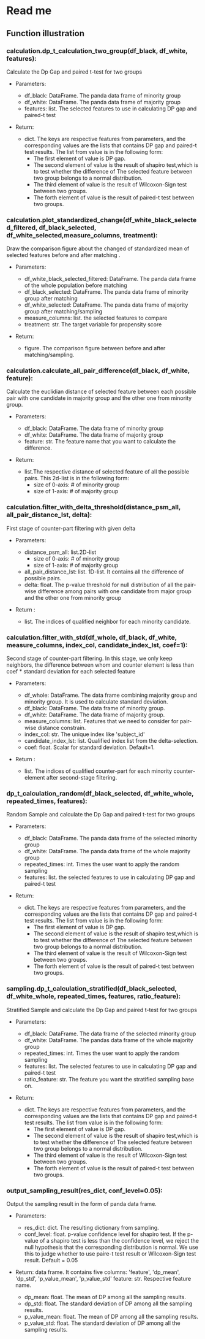 # Read me
## Function illustration

### calculation.dp_t_calculation_two_group(df_black, df_white, features):
 Calculate the Dp Gap and paired t-test for two groups
    
* Parameters:
    - df_black: DataFrame. The panda data frame of minority group 
    - df_white: DataFrame. The panda data frame of majority group 
    - features: list. The selected features to use in calculating DP gap and paired-t test

* Return:
    * dict. The keys are respective features from parameters, and the corresponding values are the lists that contains DP gap and paired-t test results. The list from value is in the following form:
      - The first element of value is DP gap.
      - The second element of value is the result of shapiro test,which is to test whether the difference of
      The selected feature between two group belongs to a normal distribution.
      - The third element of value is the result of Wilcoxon-Sign test between two groups.
      - The forth element of value is the result of paired-t test between two groups.

### calculation.plot_standardized_change(df_white_black_selected_filtered, df_black_selected, df_white_selected,measure_columns, treatment):
Draw the comparison figure about the changed of standardized mean of selected features before and after matching .
* Parameters:
    - df_white_black_selected_filtered: DataFrame. The panda data frame of the whole population before matching
    - df_black_selected: DataFrame. The panda data frame of minority group after matching
    - df_white_selected: DataFrame. The panda data frame of majority group after matching/sampling
    - measure_columns: list. the selected features to compare
    - treatment: str. The target variable for propensity score

* Return:
    - figure. The comparison figure between before and after matching/sampling.

### calculation.calculate_all_pair_difference(df_black, df_white, feature):
 Calculate the euclidian distance of selected feature between each possible pair with one candidate in majority
 group and the other one from minority group.    

* Parameters:
    - df_black: DataFrame. The data frame of minority group
    - df_white: DataFrame. The data frame of majority group
    - feature: str. The feature name that you want to calculate the difference.

* Return:
    - list.The respective distance of selected feature of all the possible pairs. This 2d-list is in the following form:
      - size of 0-axis: # of minority group
      - size of 1-axis: # of majority group
    

### calculation.filter_with_delta_threshold(distance_psm_all, all_pair_distance_lst, delta):
First stage of counter-part filtering with given delta
* Parameters:
    - distance_psm_all: list.2D-list 
      - size of 0-axis: # of minority group
      - size of 1-axis: # of majority group
    - all_pair_distance_lst: list. 1D-list. It contains all the difference of possible pairs.
    - delta: float. The p-value threshold for null distribution of all the pair-wise difference among
    pairs with one candidate from major group and the other one from minority group

* Return :
    
    - list.  The indices of qualified neighbor for each minority candidate.

### calculation.filter_with_std(df_whole, df_black, df_white, measure_columns, index_col, candidate_index_lst, coef=1):
Second stage of counter-part filtering. In this stage, we only keep neighbors, the difference between whom and
counter element is less than coef * standard deviation for each selected feature
* Parameters:
    - df_whole: DataFrame. The data frame combining majority group and minority group. It is used to calculate standard deviation.
    - df_black: DataFrame. The data frame of minority group.
    - df_white: DataFrame. The data frame of majority group.
    - measure_columns: list. Features that we need to consider for pair-wise distance constrain.
    - index_col: str. The unique index like 'subject_id'
    - candidate_index_lst: list. Qualified index list from the delta-selection.
    - coef: float. Scalar for standard deviation. Default=1.

* Return :
    - list.  The indices of qualified counter-part for each minority counter-element after second-stage filtering.


### dp_t_calculation_random(df_black_selected, df_white_whole, repeated_times, features):
Random Sample and calculate the Dp Gap and paired t-test for two groups
* Parameters:
    - df_black: DataFrame. The panda data frame of the selected minority group
    - df_white: DataFrame. The panda data frame of the whole majority group
    - repeated_times: int. Times the user want to apply the random sampling
    - features: list. the selected features to use in calculating DP gap and paired-t test

* Return:
  - dict. The keys are respective features from parameters, and the corresponding values are
        the lists that contains DP gap and paired-t test results.
        The list from value is in the following form:
      - The first element of value is DP gap.
      - The second element of value is the result of shapiro test,which is to test whether the difference of
      The selected feature between two group belongs to a normal distribution.
      - The third element of value is the result of Wilcoxon-Sign test between two groups.
      - The forth element of value is the result of paired-t test between two groups.

### sampling.dp_t_calculation_stratified(df_black_selected, df_white_whole, repeated_times, features, ratio_feature):
Stratified Sample and calculate the Dp Gap and paired t-test for two groups
* Parameters:
    - df_black: DataFrame. The data frame of the selected minority group
    - df_white: DataFrame. The pandas data frame of the whole majority group
    - repeated_times: int. Times the user want to apply the random sampling
    - features: list. The selected features to use in calculating DP gap and paired-t test
    - ratio_feature: str. The feature you want the stratified sampling base on.

* Return:
    - dict. The keys are respective features from parameters, and the corresponding values are
          the lists that contains DP gap and paired-t test results.
          The list from value is in the following form:
        - The first element of value is DP gap.
        - The second element of value is the result of shapiro test,which is to test whether the difference of The selected feature between two group belongs to a normal distribution.
        - The third element of value is the result of Wilcoxon-Sign test between two groups.
        - The forth element of value is the result of paired-t test between two groups.

### output_sampling_result(res_dict, conf_level=0.05):
 Output the sampling result in the form of panda data frame.
 * Parameters:
    - res_dict: dict. The resulting dictionary from sampling.
    - conf_level: float. p-value confidence level for shapiro test. If the p-value of a shapiro test is less than
    the confidence level, we reject the null hypothesis that the corresponding distribution is normal. We use this to
    judge whether to use paire-t test result or Wilcoxon-Sign test result. Default = 0.05


* Return:
   data frame. It contains five columns: 'feature', 'dp_mean', 'dp_std', 'p_value_mean', 'p_value_std'
            feature: str. Respective feature name.
  - dp_mean: float. The mean of DP among all the sampling results.
  - dp_std: float. The standard deviation of DP among all the sampling results.
  - p_value_mean: float. The mean of DP among all the sampling results.
  - p_value_std: float. The standard deviation of DP among all the sampling results.

        
    

    


    